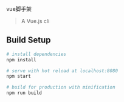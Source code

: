 vue脚手架



> A Vue.js cli

## Build Setup

``` bash
# install dependencies
npm install

# serve with hot reload at localhost:8080
npm start

# build for production with minification
npm run build
